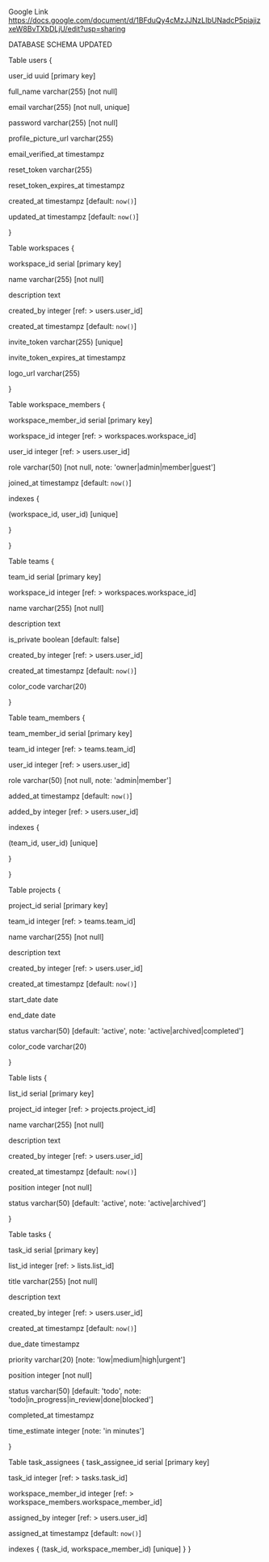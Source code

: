 Google Link
https://docs.google.com/document/d/1BFduQy4cMzJJNzLIbUNadcP5piajizxeW8BvTXbDLjU/edit?usp=sharing

DATABASE SCHEMA UPDATED

Table users {

user_id uuid [primary key]

full_name varchar(255) [not null]

email varchar(255) [not null, unique]

password varchar(255) [not null]

profile_picture_url varchar(255)

email_verified_at timestampz

reset_token varchar(255)

reset_token_expires_at timestampz

created_at timestampz [default: `now()`]

updated_at timestampz [default: `now()`]

}

Table workspaces {

workspace_id serial [primary key]

name varchar(255) [not null]

description text

created_by integer [ref: > users.user_id]

created_at timestampz [default: `now()`]

invite_token varchar(255) [unique]

invite_token_expires_at timestampz

logo_url varchar(255)

}

Table workspace_members {

workspace_member_id serial [primary key]

workspace_id integer [ref: > workspaces.workspace_id]

user_id integer [ref: > users.user_id]

role varchar(50) [not null, note: 'owner|admin|member|guest']

joined_at timestampz [default: `now()`]

indexes {

(workspace_id, user_id) [unique]

}

}

Table teams {

team_id serial [primary key]

workspace_id integer [ref: > workspaces.workspace_id]

name varchar(255) [not null]

description text

is_private boolean [default: false]

created_by integer [ref: > users.user_id]

created_at timestampz [default: `now()`]

color_code varchar(20)

}

Table team_members {

team_member_id serial [primary key]

team_id integer [ref: > teams.team_id]

user_id integer [ref: > users.user_id]

role varchar(50) [not null, note: 'admin|member']

added_at timestampz [default: `now()`]

added_by integer [ref: > users.user_id]

indexes {

(team_id, user_id) [unique]

}

}

Table projects {

project_id serial [primary key]

team_id integer [ref: > teams.team_id]

name varchar(255) [not null]

description text

created_by integer [ref: > users.user_id]

created_at timestampz [default: `now()`]

start_date date

end_date date

status varchar(50) [default: 'active', note: 'active|archived|completed']

color_code varchar(20)

}

Table lists {

list_id serial [primary key]

project_id integer [ref: > projects.project_id]

name varchar(255) [not null]

description text

created_by integer [ref: > users.user_id]

created_at timestampz [default: `now()`]

position integer [not null]

status varchar(50) [default: 'active', note: 'active|archived']

}

Table tasks {

task_id serial [primary key]

list_id integer [ref: > lists.list_id]

title varchar(255) [not null]

description text

created_by integer [ref: > users.user_id]

created_at timestampz [default: `now()`]

due_date timestampz

priority varchar(20) [note: 'low|medium|high|urgent']

position integer [not null]

status varchar(50) [default: 'todo', note: 'todo|in_progress|in_review|done|blocked']

completed_at timestampz

time_estimate integer [note: 'in minutes']

}

Table task_assignees {
task_assignee_id serial [primary key]

task_id integer [ref: > tasks.task_id]

workspace_member_id integer [ref: > workspace_members.workspace_member_id]

assigned_by integer [ref: > users.user_id]

assigned_at timestampz [default: `now()`]

indexes {
(task_id, workspace_member_id) [unique]
}
}
